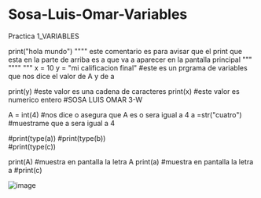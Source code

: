 # Sosa-Luis-Omar-Variables
Practica 1_VARIABLES 

print("hola mundo") 
""""
este comentario es para avisar que el print que esta en la parte
de arriba es a que va a aparecer 
en la pantalla principal
"""
""""
"""
x = 10 
y = "mi calificacion final"
#este es un prgrama de variables que nos dice el valor de A y de a

print(y) #este valor es una cadena de caracteres 
print(x) #este valor es numerico entero                 #SOSA LUIS OMAR 3-W

A = int(4) #nos dice o asegura que A es o sera igual a 4 
a =str("cuatro") #muestrame que a sera igual a 4 


#print(type(a))
#print(type(b))           
#print(type(c))

print(A) #muestra en pantalla la letra A 
print(a) #muestra en pantalla la letra a
#print(c) 

![image](https://github.com/user-attachments/assets/92395c98-85e1-4927-a84d-ee0d0e321d59)
